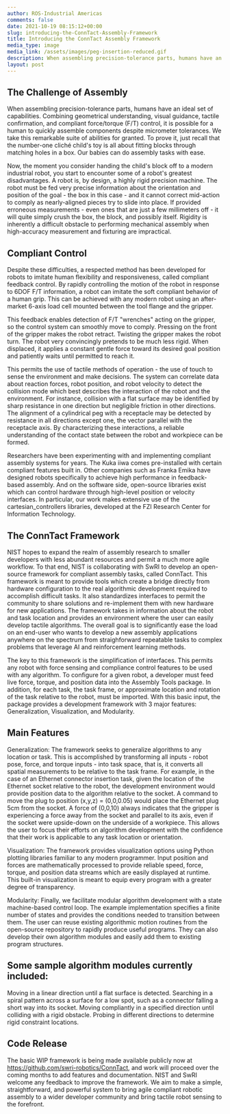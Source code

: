 ```yaml
---
author: ROS-Industrial Americas
comments: false
date: 2021-10-19 08:15:12+00:00
slug: introducing-the-ConnTact-Assembly-Framework
title: Introducing the ConnTact Assembly Framework
media_type: image
media_link: /assets/images/peg-insertion-reduced.gif
description: When assembling precision-tolerance parts, humans have an ideal set of capabilities. Combining geometrical understanding, visual guidance, tactile confirmation, and compliant force/torque (F/T) control, it is possible for a human to quickly assemble components despite micrometer tolerances. We take this remarkable suite of abilities for granted. To prove it, just recall that the number-one cliché child's toy is all about fitting blocks through matching holes in a box. Our babies can do assembly tasks with ease...
layout: post
---
```


## The Challenge of Assembly

When assembling precision-tolerance parts, humans have an ideal set of capabilities. Combining geometrical understanding, visual guidance, tactile confirmation, and compliant force/torque (F/T) control, it is possible for a human to quickly assemble components despite micrometer tolerances. We take this remarkable suite of abilities for granted. To prove it, just recall that the number-one cliché child's toy is all about fitting blocks through matching holes in a box. Our babies can do assembly tasks with ease.

Now, the moment you consider handing the child's block off to a modern industrial robot, you start to encounter some of a robot's greatest disadvantages. A robot is, by design, a highly rigid precision machine. The robot must be fed very precise information about the orientation and position of the goal - the box in this case - and it cannot correct mid-action to comply as nearly-aligned pieces try to slide into place. If provided erroneous measurements - even ones that are just a few millimeters off - it will quite simply crush the box, the block, and possibly itself. Rigidity is inherently a difficult obstacle to performing mechanical assembly when high-accuracy measurement and fixturing are impractical.

## Compliant Control

Despite these difficulties, a respected method has been developed for robots to imitate human flexibility and responsiveness, called compliant feedback control. By rapidly controlling the motion of the robot in response to 6DOF F/T information, a robot can imitate the soft compliant behavior of a human grip. This can be achieved with any modern robot using an after-market 6-axis load cell mounted between the tool flange and the gripper.

This feedback enables detection of F/T "wrenches" acting on the gripper, so the control system can smoothly move to comply. Pressing on the front of the gripper makes the robot retract. Twisting the gripper makes the robot turn. The robot very convincingly pretends to be much less rigid. When displaced, it applies a constant gentle force toward its desired goal position and patiently waits until permitted to reach it.

This permits the use of tactile methods of operation - the use of touch to sense the environment and make decisions. The system can correlate data about reaction forces, robot position, and robot velocity to detect the collision mode which best describes the interaction of the robot and the environment. For instance, collision with a flat surface may be identified by sharp resistance in one direction but negligible friction in other directions. The alignment of a cylindrical peg with a receptacle may be detected by resistance in all directions except one, the vector parallel with the receptacle axis. By characterizing these interactions, a reliable understanding of the contact state between the robot and workpiece can be formed.

Researchers have been experimenting with and implementing compliant assembly systems for years. The Kuka iiwa comes pre-installed with certain compliant features built in. Other companies such as Franka Emika have designed robots specifically to achieve high performance in feedback-based assembly. And on the software side, open-source libraries exist which can control hardware through high-level position or velocity interfaces. In particular, our work makes extensive use of the cartesian_controllers libraries, developed at the FZI Research Center for Information Technology.

## The ConnTact Framework

NIST hopes to expand the realm of assembly research to smaller developers with less abundant resources and permit a much more agile workflow. To that end, NIST is collaborating with SwRI to develop an open-source framework for compliant assembly tasks, called ConnTact. This framework is meant to provide tools which create a bridge directly from hardware configuration to the real algorithmic development required to accomplish difficult tasks. It also standardizes interfaces to permit the community to share solutions and re-implement them with new hardware for new applications. The framework takes in information about the robot and task location and provides an environment where the user can easily develop tactile algorithms. The overall goal is to significantly ease the load on an end-user who wants to develop a new assembly applications anywhere on the spectrum from straighforward repeatable tasks to complex problems that leverage AI and reinforcement learning methods.

The key to this framework is the simplification of interfaces. This permits any robot with force sensing and compliance control features to be used with any algorithm. To configure for a given robot, a developer must feed live force, torque, and position data into the Assembly Tools package. In addition, for each task, the task frame, or approximate location and rotation of the task relative to the robot, must be imported. With this basic input, the package provides a development framework with 3 major features: Generalization, Visualization, and Modularity.

## Main Features

Generalization: The framework seeks to generalize algorithms to any location or task. This is accomplished by transforming all inputs - robot pose, force, and torque inputs - into task space, that is, it converts all spatial measurements to be relative to the task frame. For example, in the case of an Ethernet connector insertion task, given the location of the Ethernet socket relative to the robot, the development environment would provide position data to the algorithm relative to the socket. A command to move the plug to position (x,y,z) = (0,0,0.05) would place the Ethernet plug 5cm from the socket. A force of (0,0,10) always indicates that the gripper is experiencing a force away from the socket and parallel to its axis, even if the socket were upside-down on the underside of a workpiece. This allows the user to focus their efforts on algorithm development with the confidence that their work is applicable to any task location or orientation.

Visualization: The framework provides visualization options using Python plotting libraries familiar to any modern programmer. Input position and forces are mathematically processed to provide reliable speed, force, torque, and position data streams which are easily displayed at runtime. This built-in visualization is meant to equip every program with a greater degree of transparency.

Modularity: Finally, we facilitate modular algorithm development with a state machine-based control loop. The example implementation specifies a finite number of states and provides the conditions needed to transition between them. The user can reuse existing algorithmic motion routines from the open-source repository to rapidly produce useful programs. They can also develop their own algorithm modules and easily add them to existing program structures.

## Some sample algorithm modules currently included:

Moving in a linear direction until a flat surface is detected.
Searching in a spiral pattern across a surface for a low spot, such as a connector falling a short way into its socket.
Moving compliantly in a specified direction until colliding with a rigid obstacle.
Probing in different directions to determine rigid constraint locations.

## Code Release

The basic WIP framework is being made available publicly now at https://github.com/swri-robotics/ConnTact, and work will proceed over the coming months to add features and documentation. NIST and SwRI welcome any feedback to improve the framework. We aim to make a simple, straightforward, and powerful system to bring agile compliant robotic assembly to a wider developer community and bring tactile robot sensing to the forefront.